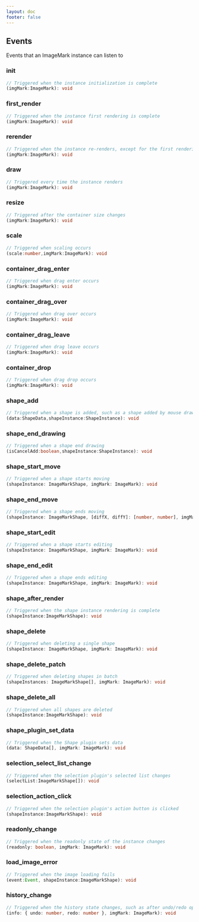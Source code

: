 ```yaml
---
layout: doc
footer: false
---
```


## Events

Events that an ImageMark instance can listen to

### init

```ts
// Triggered when the instance initialization is complete
(imgMark:ImageMark): void
```

### first_render

```ts
// Triggered when the instance first rendering is complete
(imgMark:ImageMark): void
```

### rerender

```ts
// Triggered when the instance re-renders, except for the first rendering
(imgMark:ImageMark): void
```

### draw

```ts
// Triggered every time the instance renders
(imgMark:ImageMark): void
```

### resize

```ts
// Triggered after the container size changes
(imgMark:ImageMark): void
```

### scale

```ts
// Triggered when scaling occurs
(scale:number,imgMark:ImageMark): void
```

### container_drag_enter

```ts
// Triggered when drag enter occurs
(imgMark:ImageMark): void
```

### container_drag_over

```ts
// Triggered when drag over occurs
(imgMark:ImageMark): void
```

### container_drag_leave

```ts
// Triggered when drag leave occurs
(imgMark:ImageMark): void
```

### container_drop

```ts
// Triggered when drag drop occurs
(imgMark:ImageMark): void
```

### shape_add

```ts
// Triggered when a shape is added, such as a shape added by mouse drawing
(data:ShapeData,shapeInstance:ShapeInstance): void
```

### shape_end_drawing

```ts
// Triggered when a shape end drawing
(isCancelAdd:boolean,shapeInstance:ShapeInstance): void
```

### shape_start_move

```ts
// Triggered when a shape starts moving
(shapeInstance: ImageMarkShape, imgMark: ImageMark): void
```

### shape_end_move

```ts
// Triggered when a shape ends moving
(shapeInstance: ImageMarkShape, [diffX, diffY]: [number, number], imgMark: ImageMark): void
```

### shape_start_edit

```ts
// Triggered when a shape starts editing
(shapeInstance: ImageMarkShape, imgMark: ImageMark): void
```

### shape_end_edit

```ts
// Triggered when a shape ends editing
(shapeInstance: ImageMarkShape, imgMark: ImageMark): void
```

### shape_after_render

```ts
// Triggered when the shape instance rendering is complete
(shapeInstance:ImageMarkShape): void
```

### shape_delete

```ts
// Triggered when deleting a single shape
(shapeInstance: ImageMarkShape, imgMark: ImageMark): void
```

### shape_delete_patch

```ts
// Triggered when deleting shapes in batch
(shapeInstances: ImageMarkShape[], imgMark: ImageMark): void
```

### shape_delete_all

```ts
// Triggered when all shapes are deleted
(shapeInstance:ImageMarkShape): void
```

### shape_plugin_set_data

```ts
// Triggered when the Shape plugin sets data
(data: ShapeData[], imgMark: ImageMark): void
```

### selection_select_list_change

```ts
// Triggered when the selection plugin's selected list changes
(selectList:ImageMarkShape[]): void
```

### selection_action_click

```ts
// Triggered when the selection plugin's action button is clicked
(shapeInstance:ImageMarkShape): void
```

### readonly_change

```ts
// Triggered when the readonly state of the instance changes
(readonly: boolean, imgMark: ImageMark): void
```

### load_image_error

```ts
// Triggered when the image loading fails
(event:Event, shapeInstance:ImageMarkShape): void
```

### history_change

```ts
// Triggered when the history state changes, such as after undo/redo operations
(info: { undo: number, redo: number }, imgMark: ImageMark): void
```
